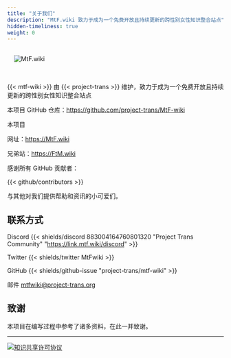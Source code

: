 ```yaml
---
title: "关于我们"
description: "MtF.wiki 致力于成为一个免费开放且持续更新的跨性别女性知识整合站点"
hidden-timeliness: true
weight: 0
---
```


<link rel="stylesheet" href="https://cdn.jsdelivr.net/npm/bootstrap-icons@1.5.0/font/bootstrap-icons.css">

<img src="/new/mtf-wiki-long.svg" style="background-color:none;border:none;padding:16px 16px 32px" alt="MtF.wiki"/>

{{< mtf-wiki >}} 由 {{< project-trans >}} 维护，致力于成为一个免费开放且持续更新的跨性别女性知识整合站点

本项目 <i class="bi bi-github"></i> GitHub 仓库：<https://github.com/project-trans/MtF-wiki>

本项目

<i class="bi bi-link-45deg"></i> 网址：<https://MtF.wiki>

兄弟站：<https://FtM.wiki>

感谢所有 GitHub 贡献者：

{{< github/contributors >}}

与其他对我们提供帮助和资讯的小可爱们。

## 联系方式

Discord {{< shields/discord 883004164760801320 "Project Trans Community" "<https://link.mtf.wiki/discord>" >}}

Twitter {{< shields/twitter MtFwiki >}}

GitHub {{< shields/github-issue "project-trans/mtf-wiki" >}}

邮件 <mtfwiki@project-trans.org>

## 致谢

本项目在编写过程中参考了诸多资料，在此一并致谢。

---

[![知识共享许可协议](https://i.creativecommons.org/l/by-sa/4.0/88x31.png)](https://creativecommons.org/licenses/by-sa/4.0/)

